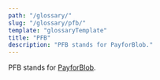 ```yaml
---
path: "/glossary/"
slug: "/glossary/pfb/"
template: "glossaryTemplate"
title: "PFB"
description: "PFB stands for PayforBlob."
---
```


PFB stands for [PayforBlob](https://docs.celestia.org/concepts/how-celestia-works/transaction-lifecycle/).